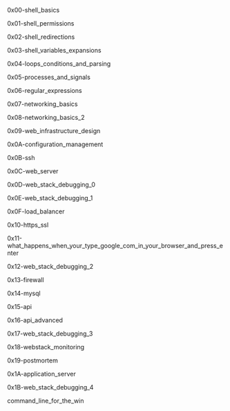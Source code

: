 0x00-shell_basics 

0x01-shell_permissions  

0x02-shell_redirections

0x03-shell_variables_expansions

0x04-loops_conditions_and_parsing

0x05-processes_and_signals

0x06-regular_expressions

0x07-networking_basics

0x08-networking_basics_2

0x09-web_infrastructure_design

0x0A-configuration_management

0x0B-ssh

0x0C-web_server

0x0D-web_stack_debugging_0

0x0E-web_stack_debugging_1

0x0F-load_balancer

0x10-https_ssl

0x11-what_happens_when_your_type_google_com_in_your_browser_and_press_enter

0x12-web_stack_debugging_2

0x13-firewall

0x14-mysql

0x15-api

0x16-api_advanced

0x17-web_stack_debugging_3

0x18-webstack_monitoring

0x19-postmortem

0x1A-application_server

0x1B-web_stack_debugging_4

command_line_for_the_win

